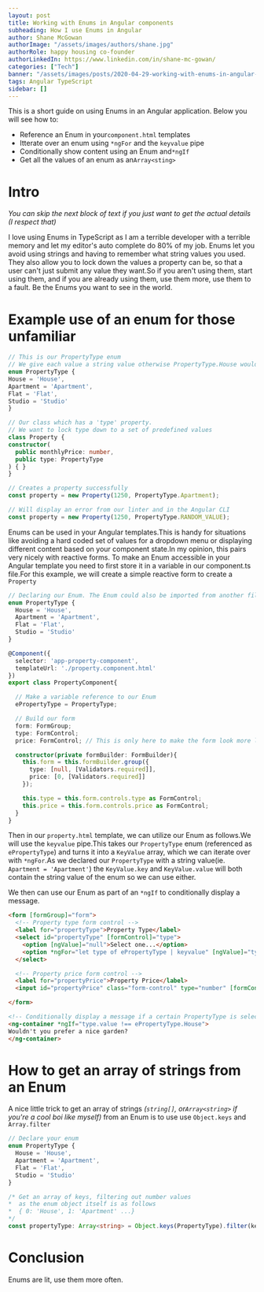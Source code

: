 ```yaml
---
layout: post
title: Working with Enums in Angular components
subheading: How I use Enums in Angular
author: Shane McGowan
authorImage: "/assets/images/authors/shane.jpg" 
authorRole: happy housing co-founder
authorLinkedIn: https://www.linkedin.com/in/shane-mc-gowan/
categories: ["Tech"]
banner: "/assets/images/posts/2020-04-29-working-with-enums-in-angular-components/header.jpg"
tags: Angular TypeScript
sidebar: []
---
```


This is a short guide on using Enums in an Angular application.
Below you will see how to:
- Reference an Enum in your`component.html` templates
- Itterate over an enum using `*ngFor` and the `keyvalue` pipe
- Conditionally show content using an Enum and`*ngIf`
- Get all the values of an enum as an`Array<sting>`

# Intro
*You can skip the next block of text if you just want to get the actual details (I respect that)*

I love using Enums in TypeScript as I am a terrible developer with a terrible memory and let my editor's auto complete do 80% of my job. Enums let you avoid using strings and having to remember what string values you used. They also allow you to lock down the values a property can be, so that a user can't just submit any value they want.So if you aren't using them, start using them, and if you are already using them, use them more, use them to a fault. Be the Enums you want to see in the world.

# Example use of an enum for those unfamiliar
  ```typescript
// This is our PropertyType enum
// We give each value a string value otherwise PropertyType.House would return 0, Property.Apartment would return 1, and so on
enum PropertyType {
  House = 'House',
  Apartment = 'Apartment',
  Flat = 'Flat',
  Studio = 'Studio'
}

// Our class which has a 'type' property.
// We want to lock type down to a set of predefined values
class Property {
  constructor(
    public monthlyPrice: number,
    public type: PropertyType
  ) { }
}

// Creates a property successfully
const property = new Property(1250, PropertyType.Apartment);

// Will display an error from our linter and in the Angular CLI
const property = new Property(1250, PropertyType.RANDOM_VALUE);

```

Enums can be used in your Angular templates.This is handy for situations like avoiding a hard coded set of values for a dropdown menu or displaying different content based on your component state.In my opinion, this pairs very nicely with reactive forms.
To make an Enum accessible in your Angular template you need to first store it in a variable in our component.ts file.For this example, we will create a simple reactive form to create a `Property`

```typescript
// Declaring our Enum. The Enum could also be imported from another file if needed 
enum PropertyType {
  House = 'House',
  Apartment = 'Apartment',
  Flat = 'Flat',
  Studio = 'Studio'
}

@Component({
  selector: 'app-property-component',
  templateUrl: './property.component.html'
})
export class PropertyComponent{

  // Make a variable reference to our Enum
  ePropertyType = PropertyType;

  // Build our form
  form: FormGroup;
  type: FormControl;
  price: FormControl; // This is only here to make the form look more l3g1t

  constructor(private formBuilder: FormBuilder){
    this.form = this.formBuilder.group({
      type: [null, [Validators.required]],
      price: [0, [Validators.required]]
    });

    this.type = this.form.controls.type as FormControl;
    this.price = this.form.controls.price as FormControl;
  }
}
```

Then in our `property.html` template, we can utilize our Enum as follows.We will use the `keyvalue` pipe.This takes our `PropertyType` enum (referenced as `ePropertyType`) and turns it into a `KeyValue` array, which we can iterate over with `*ngFor`.As we declared our `PropertyType` with a string value(ie. `Apartment = 'Apartment'`) the `KeyValue.key` and `KeyValue.value` will both contain the string value of the enum so we can use either.

We then can use our Enum as part of an `*ngIf` to conditionally display a message.
```html
<form [formGroup]="form">
  <!-- Property type form control -->
  <label for="propertyType">Property Type</label>
  <select id="propertyType" [formControl]="type">
    <option [ngValue]="null">Select one...</option>
    <option *ngFor="let type of ePropertyType | keyvalue" [ngValue]="type.value">{{type.value}}</option>
  </select>

  <!-- Property price form control -->
  <label for="propertyPrice">Property Price</label>
  <input id="propertyPrice" class="form-control" type="number" [formControl]="price" placeholder="Street...">

</form>

<!-- Conditionally display a message if a certain PropertyType is selected (or not selected) -->
<ng-container *ngIf="type.value !== ePropertyType.House">
Wouldn't you prefer a nice garden?
</ng-container>
```


# How to get an array of strings from an Enum
A nice little trick to get an array of strings _(`string[]`, or`Array<string>` if you're a cool boi like myself)_ from an Enum is to use use `Object.keys` and `Array.filter`

```typescript
// Declare your enum
enum PropertyType {
  House = 'House',
  Apartment = 'Apartment',
  Flat = 'Flat',
  Studio = 'Studio'
}

/* Get an array of keys, filtering out number values
*  as the enum object itself is as follows
*  { 0: 'House', 1: 'Apartment' ...}
*/
const propertyType: Array<string> = Object.keys(PropertyType).filter(key => isNaN(+key));
```

# Conclusion
Enums are lit, use them more often.